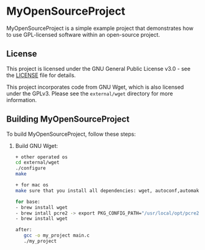 # MyOpenSourceProject

MyOpenSourceProject is a simple example project that demonstrates how to use GPL-licensed software within an open-source project.

## License

This project is licensed under the GNU General Public License v3.0 - see the [LICENSE](LICENSE) file for details.

This project incorporates code from GNU Wget, which is also licensed under the GPLv3. Please see the `external/wget` directory for more information.

## Building MyOpenSourceProject

To build MyOpenSourceProject, follow these steps:

1. Build GNU Wget:

   ```sh
   + other operated os
   cd external/wget
   ./configure
   make

   + for mac os
   make sure that you install all dependencies: wget, autoconf,automake, libtool, pkg-config, gnutls, pcre2

   for base:
   - brew install wget
   - brew intall pcre2 -> export PKG_CONFIG_PATH="/usr/local/opt/pcre2/lib/pkgconfig:$PKG_CONFIG_PATH" -> pkg-config --modversion libpcre2-8
   - brew install wget

   after:
      gcc -o my_project main.c
      ./my_project


   ```
